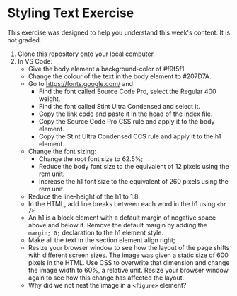 # Styling Text Exercise
This exercise was designed to help you understand this week's content. It is not graded.
1. Clone this repository onto your local computer.
2. In VS Code:
    * Give the body element a background-color of #f9f5f1. 
    * Change the colour of the text in the body element to #207D7A.
    * Go to https://fonts.google.com/ and 
        * Find the font called Source Code Pro, select the Regular 400 weight.
        * Find the font called Stint Ultra Condensed and select it.
        * Copy the link code and paste it in the head of the index file.
        * Copy the Source Code Pro CSS rule and apply it to the body element.
        * Copy the Stint Ultra Condensed CCS rule and apply it to the h1 element.
    * Change the font sizing:
      * Change the root font size to 62.5%;
      * Reduce the body font size to the equivalent of 12 pixels using the rem unit.
      * Increase the h1 font size to the equivalent of 260 pixels using the rem unit.
    * Reduce the line-height of the h1 to 1.8;
    * In the HTML, add line breaks between each word in the h1 using `<br />`
    * An h1 is a block element with a default margin of negative space above and below it. Remove the default margin by adding the `margin; 0;` declaration to the h1 element style.
    * Make all the text in the section element align right;
    * Resize your browser window to see how the layout of the page shifts with different screen sizes. The image was given a static size of 600 pixels in the HTML. Use CSS to overwrite that dimension and change the image width to 60%, a relative unit. Resize your browser window again to see how this change has affected the layout. 
    * Why did we not nest the image in a `<figure>` element?

